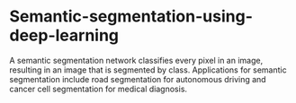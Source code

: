 # Semantic-segmentation-using-deep-learning
A semantic segmentation network classifies every pixel in an image, resulting in an image that is segmented by class. Applications for semantic segmentation include road segmentation for autonomous driving and cancer cell segmentation for medical diagnosis.
